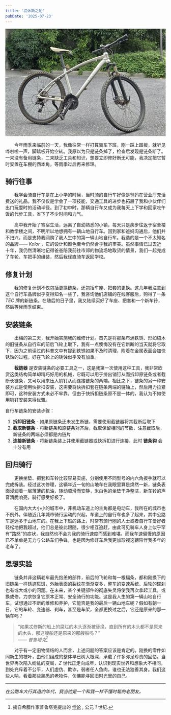 ```yaml
---
title: '忒休斯之船'
pubDate: '2025-07-23'
---
```


![_kolor](./_assets/kolor.jpg)

&emsp;&emsp;今年雨季来临前的一天，我像往常一样打算骑车下班，刚一踩上踏板，就听见哗啦啦一声，脚踏板开始空转。我原以为只是链条掉了，检查后发现是链条断了。一来没有备用链条，二来缺乏工具和知识，想要立即修好断无可能，我决定把它暂时安置在车棚的西本角，等雨季过后再来修理。

## 骑行往事

&emsp;&emsp;我学会骑自行车是在上小学的时候，当时骑的自行车好像是爸妈在营业厅充话费送的礼品。我不仅仅是学会了一项技能，交通工具的进步也拓展了我和小伙伴们出门玩耍时的活动半径。到了初中时，那辆自行车又成为我每天上下学和回家吃午饭的代步工具，省下了不少时间和力气。

&emsp;&emsp;高中我开始了寄宿生活，远离了自幼熟悉的小镇，每天只是疾步往返于宿舍楼和教学楼之间，不明所以地想拥有一辆山地自行车。回到家和爸妈沟通后，他们并不扫兴，而是支持我网购了我人生中的第一辆山地自行车。我选的是一个不太知名的品牌—— *Kolor* ，它的设计和颜色至今仍然合乎我的审美。虽然事情已过去近十年，我仍然清晰地记得爸爸陪我前往市郊的物流场地取货的情景，我们一起完成了车轮、车把手的组装，然后我径直骑车返回学校。

## 修复计划

&emsp;&emsp;我的修复计划不仅包括更换链条，还包括车座、把套的更换。这几年我注意到这个自行车品牌似乎变得知名一些了，我咨询他们店铺的在线客服后，购得了一条 *TEC* 牌的新链条。在随后的日子里，我又陆续买好了车座、把套和一个新车铃，然后等候雨季结束。

## 安装链条

&emsp;&emsp;出梅的第三天，我开始实施我的维修计划。首先是将那条布满铁锈、形如槁木的旧链条从自行车的前后飞轮上取下，我有一点懊悔没有在它新断的当天就将它取下，因为之前读过的科普文中有提到铁锈如果不及时清理，附着在金属表面会加快锈蚀的过程。好在飞轮上的锈蚀似乎没有加重。

&emsp;&emsp;**截链器** 是安装链条的必要工具之一，这是我第一次使用这种工具，我非常欣赏这类结构简单却精巧好用的机械，它既可以用于挤出销钉从而拆卸原链条或者截断长链条，又可以用来压入销钉从而连接链条的两端。相比之下，链条的另一种安装方式是使用快拆扣安装，这需要将快拆扣套在链条两端的链轴上，然后用力拉紧即可，这种安装方式未必不牢靠，但由于快拆扣链条原不是一体的，我认为不如使用销钉安装来得优雅。

自行车链条的安装步骤：

1. **拆卸旧链条** - 如果原链条还未发生断链，需要使用截链器将其截断后取下
2. **截取新链条** - 将新链条和原链条对齐后，截取保留相同的节数，注意截取后，新链条的两端必须都是内链片
3. **连接新链条** - 将新链条装上并使用截链器或快拆扣进行连接，此时 **链条钩** 会十分有用

## 回归骑行

&emsp;&emsp;更换坐垫、把套和车铃比较容易实施，分别使用不同型号的内六角扳手就可以完成拆装。经过这次修理，这辆年近一旬的山地车在我眼里算是焕然一新，链条表面浸润着一层薄薄的机油，转动顺滑而安静，米白色的坐垫干净整洁，新车铃的声音清脆响亮，骑行感受好极了。

&emsp;&emsp;在国内大大小小的城市中，非机动车道上的主角都是电动车，我所在的城市也不例外。伴随近几年城市骑行运动的兴起，车道上的自行车也多了起来，其中公路车是远多于山地车的。在我上下班的路上，时常有骑行圈的人士或者自行车爱好者轻松地把我超过，他们总是彼此跟随，很少相互追赶，由此可见骑车人身上似乎罕有“路怒”的症状，我自然也不会为我的骑行速度而感到难堪。而我车速偏慢的原因已不单单是无力与公路车们争锋，也是因为修好车后我更加珍视这辆陪伴我多年的老车了。

## 思想实验

&emsp;&emsp;链条并非这辆老车最先抱恙的部件，前后的飞轮和每一根辐条，都和刚换下的旧链条一样锈迹斑斑，外胎表面的裂纹在渐渐变多，整车的变速系统、后轮的碟刹也有或大或小的问题。在未来，某个关键部件的彻底失灵将使我再次拿起工具，或换或修，力求恢复它原本正常、安全骑行的功能。这是我人生的第一辆山地自行车，试想通过不断的维修和养护，它能否是我的最后一辆山地车呢？假如有朝一日，它的车轮、变速器、刹车，甚至是车架，全都更换过之后，它还是原来的那一辆车吗？

> “如果忒修斯的船上的腐烂的木头逐渐被替换，直到所有的木头都不是原来的木头，那这艘船还是原来的那艘船吗？”<br>
> —— <cite>普鲁塔克[^1]</cite>

[^1]: 摘自希腊作家普鲁塔克提出的 [悖论](https://zh.wikipedia.org/wiki/%E5%BF%92%E4%BF%AE%E6%96%AF%E4%B9%8B%E8%88%B9) , 公元 *1* 世纪.

&emsp;&emsp;对于有一定旧物情结的人而言，上述问题的答案应该是肯定的。刚换的零件如同新生的枝叶，由他们组成的整体早已树大根深，承载了许多弥足珍贵的回忆。当世界再次陷入纷乱的变局，*Z* 世代正走向成年，认识到现实世界和想象大不相同，到处充斥着不公平，人们虚伪、欺诈，弱者任人鱼肉，谁也无法独善其身。我们这些人呐，看着那些熟悉的老物件，仿佛能寻回旧时光里的自己。

---

_在公路车大行其道的年代，我当他是一个和我一样不懂时髦的老朋友。_
